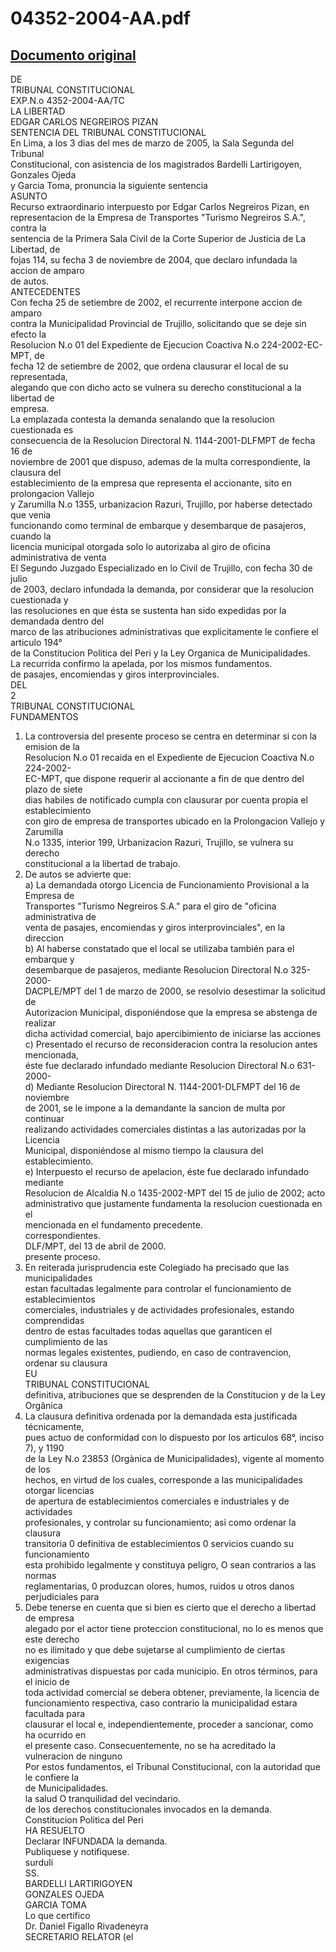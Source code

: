 
04352-2004-AA.pdf
=================
  
[Documento original](https://tc.gob.pe/jurisprudencia/2005/04352-2004-AA.pdf)  
---  
DE  
TRIBUNAL CONSTITUCIONAL  
EXP.N.o 4352-2004-AA/TC  
LA LIBERTAD  
EDGAR CARLOS NEGREIROS PIZAN  
SENTENCIA DEL TRIBUNAL CONSTITUCIONAL  
En Lima, a los 3 dias del mes de marzo de 2005, la Sala Segunda del Tribunal  
Constitucional, con asistencia de los magistrados Bardelli Lartirigoyen, Gonzales Ojeda  
y Garcia Toma, pronuncia la siguiente sentencia  
ASUNTO  
Recurso extraordinario interpuesto por Edgar Carlos Negreiros Pizan, en  
representacion de la Empresa de Transportes "Turismo Negreiros S.A.", contra la  
sentencia de la Primera Sala Civil de la Corte Superior de Justicia de La Libertad, de  
fojas 114, su fecha 3 de noviembre de 2004, que declaro infundada la accion de amparo  
de autos.  
ANTECEDENTES  
Con fecha 25 de setiembre de 2002, el recurrente interpone accion de amparo  
contra la Municipalidad Provincial de Trujillo, solicitando que se deje sin efecto la  
Resolucion N.o 01 del Expediente de Ejecucion Coactiva N.o 224-2002-EC-MPT, de  
fecha 12 de setiembre de 2002, que ordena clausurar el local de su representada,  
alegando que con dicho acto se vulnera su derecho constitucional a la libertad de  
empresa.  
La emplazada contesta la demanda senalando que la resolucion cuestionada es  
consecuencia de la Resolucion Directoral N. 1144-2001-DLFMPT de fecha 16 de  
noviembre de 2001 que dispuso, ademas de la multa correspondiente, la clausura del  
establecimiento de la empresa que representa el accionante, sito en prolongacion Vallejo  
y Zarumilla N.o 1355, urbanizacion Razuri, Trujillo, por haberse detectado que venia  
funcionando como terminal de embarque y desembarque de pasajeros, cuando la  
licencia municipal otorgada solo lo autorizaba al giro de oficina administrativa de venta  
El Segundo Juzgado Especializado en lo Civil de Trujillo, con fecha 30 de julio  
de 2003, declaro infundada la demanda, por considerar que la resolucion cuestionada y  
las resoluciones en que ésta se sustenta han sido expedidas por la demandada dentro del  
marco de las atribuciones administrativas que explicitamente le confiere el articulo 194°  
de la Constitucion Politica del Peri y la Ley Organica de Municipalidades.  
La recurrida confirmo la apelada, por los mismos fundamentos.  
de pasajes, encomiendas y giros interprovinciales.  
DEL  
2  
TRIBUNAL CONSTITUCIONAL  
FUNDAMENTOS  
1. La controversia del presente proceso se centra en determinar si con la emision de la  
Resolucion N.o 01 recaida en el Expediente de Ejecucion Coactiva N.o 224-2002-  
EC-MPT, que dispone requerir al accionante a fin de que dentro del plazo de siete  
dias habiles de notificado cumpla con clausurar por cuenta propia el establecimiento  
con giro de empresa de transportes ubicado en la Prolongacion Vallejo y Zarumilla  
N.o 1335, interior 199, Urbanizacion Razuri, Trujillo, se vulnera su derecho  
constitucional a la libertad de trabajo.  
2. De autos se advierte que:  
a) La demandada otorgo Licencia de Funcionamiento Provisional a la Empresa de  
Transportes "Turismo Negreiros S.A." para el giro de "oficina administrativa de  
venta de pasajes, encomiendas y giros interprovinciales", en la direccion  
b) Al haberse constatado que el local se utilizaba también para el embarque y  
desembarque de pasajeros, mediante Resolucion Directoral N.o 325-2000-  
DACPLE/MPT del 1 de marzo de 2000, se resolvio desestimar la solicitud de  
Autorizacion Municipal, disponiéndose que la empresa se abstenga de realizar  
dicha actividad comercial, bajo apercibimiento de iniciarse las acciones  
c) Presentado el recurso de reconsideracion contra la resolucion antes mencionada,  
éste fue declarado infundado mediante Resolucion Directoral N.o 631-2000-  
d) Mediante Resolucion Directoral N. 1144-2001-DLFMPT del 16 de noviembre  
de 2001, se le impone a la demandante la sancion de multa por continuar  
realizando actividades comerciales distintas a las autorizadas por la Licencia  
Municipal, disponiéndose al mismo tiempo la clausura del establecimiento.  
e) Interpuesto el recurso de apelacion, éste fue declarado infundado mediante  
Resolucion de Alcaldia N.o 1435-2002-MPT del 15 de julio de 2002; acto  
administrativo que justamente fundamenta la resolucion cuestionada en el  
mencionada en el fundamento precedente.  
correspondientes.  
DLF/MPT, del 13 de abril de 2000.  
presente proceso.  
3. En reiterada jurisprudencia este Colegiado ha precisado que las municipalidades  
estan facultadas legalmente para controlar el funcionamiento de establecimientos  
comerciales, industriales y de actividades profesionales, estando comprendidas  
dentro de estas facultades todas aquellas que garanticen el cumplimiento de las  
normas legales existentes, pudiendo, en caso de contravencion, ordenar su clausura  
EU  
TRIBUNAL CONSTITUCIONAL  
definitiva, atribuciones que se desprenden de la Constitucion y de la Ley Orgânica  
4. La clausura definitiva ordenada por la demandada esta justificada técnicamente,  
pues actuo de conformidad con lo dispuesto por los articulos 68°, inciso 7), y 1190  
de la Ley N.o 23853 (Orgànica de Municipalidades), vigente al momento de los  
hechos, en virtud de los cuales, corresponde a las municipalidades otorgar licencias  
de apertura de establecimientos comerciales e industriales y de actividades  
profesionales, y controlar su funcionamiento; asi como ordenar la clausura  
transitoria 0 definitiva de establecimientos 0 servicios cuando su funcionamiento  
esta prohibido legalmente y constituya peligro, O sean contrarios a las normas  
reglamentarias, 0 produzcan olores, humos, ruidos u otros danos perjudiciales para  
5. Debe tenerse en cuenta que si bien es cierto que el derecho a libertad de empresa  
alegado por el actor tiene proteccion constitucional, no lo es menos que este derecho  
no es ilimitado y que debe sujetarse al cumplimiento de ciertas exigencias  
administrativas dispuestas por cada municipio. En otros términos, para el inicio de  
toda actividad comercial se debera obtener, previamente, la licencia de  
funcionamiento respectiva, caso contrario la municipalidad estara facultada para  
clausurar el local e, independientemente, proceder a sancionar, como ha ocurrido en  
el presente caso. Consecuentemente, no se ha acreditado la vulneracion de ninguno  
Por estos fundamentos, el Tribunal Constitucional, con la autoridad que le confiere la  
de Municipalidades.  
la salud O tranquilidad del vecindario.  
de los derechos constitucionales invocados en la demanda.  
Constitucion Politica del Peri  
HA RESUELTO  
Declarar INFUNDADA la demanda.  
Publiquese y notifiquese.  
surduli  
SS.  
BARDELLI LARTIRIGOYEN  
GONZALES OJEDA  
GARCIA TOMA  
Lo que certifico  
Dr. Daniel Figallo Rivadeneyra  
SECRETARIO RELATOR (el